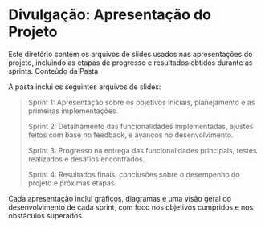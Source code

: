 # Divulgação: Apresentação do Projeto

Este diretório contém os arquivos de slides usados nas apresentações do projeto, incluindo as etapas de progresso e resultados obtidos durante as sprints.
Conteúdo da Pasta

A pasta inclui os seguintes arquivos de slides:

  >Sprint 1: Apresentação sobre os objetivos iniciais, planejamento e as primeiras implementações.
>
  >Sprint 2: Detalhamento das funcionalidades implementadas, ajustes feitos com base no feedback, e avanços no desenvolvimento.
>
  >Sprint 3: Progresso na entrega das funcionalidades principais, testes realizados e desafios encontrados.
>
  >Sprint 4: Resultados finais, conclusões sobre o desempenho do projeto e próximas etapas.

Cada apresentação inclui gráficos, diagramas e uma visão geral do desenvolvimento de cada sprint, com foco nos objetivos cumpridos e nos obstáculos superados.
